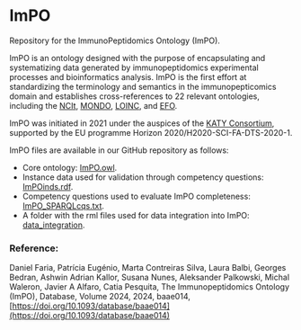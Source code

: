 # ImPO
Repository for the ImmunoPeptidomics Ontology (ImPO).

ImPO is an ontology designed with the purpose of encapsulating and systematizing data generated by immunopeptidomics experimental processes and bioinformatics analysis. ImPO is the first effort at standardizing the terminology and semantics in the immunopepticomics domain and establishes cross-references to 22 relevant ontologies, including the [NCIt](http://purl.obolibrary.org/obo/ncit.owl), [MONDO](http://purl.obolibrary.org/obo/mondo.owl), [LOINC](http://purl.bioontology.org/ontology/LNC/), and [EFO](http://www.ebi.ac.uk/efo/efo.owl).

ImPO was initiated in 2021 under the auspices of the [KATY Consortium](https://katy-project.eu/), supported by the EU programme Horizon 2020/H2020-SCI-FA-DTS-2020-1.

ImPO files are available in our GitHub repository as follows:
- Core ontology: [ImPO.owl](https://github.com/liseda-lab/ImPO/blob/main/ImPO.owl).
- Instance data used for validation through competency questions: [ImPOinds.rdf](https://github.com/liseda-lab/ImPO/blob/main/ImPOinds.rdf).
- Competency questions used to evaluate ImPO completeness: [ImPO_SPARQLcqs.txt](https://github.com/liseda-lab/ImPO/blob/main/ImPO_SPARQLcqs.txt).
- A folder with the rml files used for data integration into ImPO: [data_integration](https://github.com/liseda-lab/ImPO/tree/main/data_integration).

### Reference:

Daniel Faria, Patrícia Eugénio, Marta Contreiras Silva, Laura Balbi, Georges Bedran, Ashwin Adrian Kallor, Susana Nunes, Aleksander Palkowski, Michal Waleron, Javier A Alfaro, Catia Pesquita, The Immunopeptidomics Ontology (ImPO), Database, Volume 2024, 2024, baae014, [https://doi.org/10.1093/database/baae014](https://doi.org/10.1093/database/baae014)
